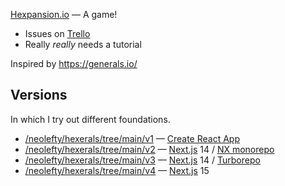 [Hexpansion.io](https://hexpansion.io/) — A game!

* Issues on [Trello](https://trello.com/b/MYP7a1Gg/hexerals)
* Really *really* needs a tutorial

Inspired by https://generals.io/

## Versions

In which I try out different foundations.

* [/neolefty/hexerals/tree/main/v1](v1) — [Create React App](https://create-react-app.dev/)
* [/neolefty/hexerals/tree/main/v2](v2) — [Next.js](https://nextjs.org/) 14 / [NX monorepo](https://nx.dev/tutorials/integrated-repo-tutorial)
* [/neolefty/hexerals/tree/main/v3](v3) — [Next.js](https://nextjs.org/) 14 / [Turborepo](https://turbo.build/repo)
* [/neolefty/hexerals/tree/main/v4](v4) — [Next.js](https://nextjs.org/) 15
